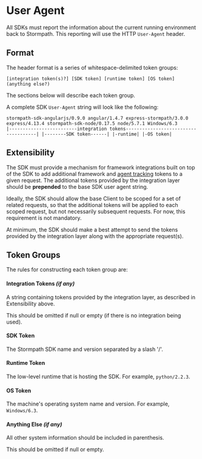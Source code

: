 # User Agent

All SDKs must report the information about the current running environment back to Stormpath. This reporting will use the HTTP `User-Agent` header.

## Format

The header format is a series of  whitespace-delimited token groups:

```
[integration token(s)?] [SDK token] [runtime token] [OS token] (anything else?)
```

The sections below will describe each token group.

A complete SDK `User-Agent` string will look like the following:

```
stormpath-sdk-angularjs/0.9.0 angular/1.4.7 express-stormpath/3.0.0 express/4.13.4 stormpath-sdk-node/0.17.5 node/5.7.1 Windows/6.3
|-------------------------integration tokens-------------------------------------| |--------SDK token------| |-runtime| |-OS token|
```

## Extensibility

The SDK must provide a mechanism for framework integrations built on top of the SDK to add additional framework and [agent tracking](https://github.com/stormpath/stormpath-framework-spec/blob/master/agent-tracking.md) tokens to a given request. The additional tokens provided by the integration layer should be **prepended** to the base SDK user agent string.

Ideally, the SDK should allow the base Client to be scoped for a set of related requests, so that the additional tokens will be applied to each scoped request, but not necessarily subsequent requests. For now, this requirement is not mandatory.

At minimum, the SDK should make a best attempt to send the tokens provided by the integration layer along with the appropriate request(s).

## Token Groups

The rules for constructing each token group are:

#### Integration Tokens *(if any)*

A string containing tokens provided by the integration layer, as described in Extensibility above.

This should be omitted if null or empty (if there is no integration being used).

#### SDK Token

The Stormpath SDK name and version separated by a slash '/'.

#### Runtime Token

The low-level runtime that is hosting the SDK. For example, `python/2.2.3`.

#### OS Token

The machine's operating system name and version. For example, `Windows/6.3`.

#### Anything Else *(if any)*

All other system information should be included in parenthesis.

This should be omitted if null or empty.
